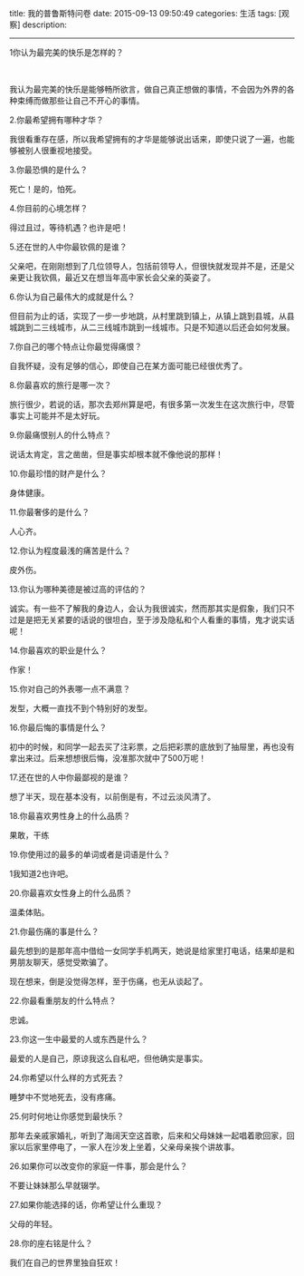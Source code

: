 title:   我的普鲁斯特问卷
date: 2015-09-13 09:50:49 
categories: 生活
tags: [观察] 
description: 

---







1你认为最完美的快乐是怎样的？ ﻿

﻿

我认为最完美的快乐是能够畅所欲言，做自己真正想做的事情，不会因为外界的各种束缚而做那些让自己不开心的事情。﻿﻿

2.你最希望拥有哪种才华？ ﻿﻿

我很看重存在感，所以我希望拥有的才华是能够说出话来，即使只说了一遍，也能够被别人很重视地接受。﻿﻿

3.你最恐惧的是什么？ ﻿﻿

死亡！是的，怕死。﻿﻿

4.你目前的心境怎样？ ﻿﻿

得过且过，等待机遇？也许是吧！﻿﻿

5.还在世的人中你最钦佩的是谁？ ﻿﻿

父亲吧，在刚刚想到了几位领导人，包括前领导人，但很快就发现并不是，还是父亲更让我钦佩，最近又在想当年高中家长会父亲的英姿了。﻿﻿

6.你认为自己最伟大的成就是什么？ ﻿﻿

但目前为止的话，实现了一步一步地跳，从村里跳到镇上，从镇上跳到县城，从县城跳到二三线城市，从二三线城市跳到一线城市。只是不知道以后还会如何发展。﻿

7.你自己的哪个特点让你最觉得痛恨？ ﻿﻿

自我怀疑，没有足够的信心，即使自己在某方面可能已经很优秀了。﻿﻿

8.你最喜欢的旅行是哪一次？ ﻿﻿

旅行很少，若说的话，那次去郑州算是吧，有很多第一次发生在这次旅行中，尽管事实上可能并不是太好玩。﻿﻿﻿

9.你最痛恨别人的什么特点？ ﻿﻿

说话太肯定，言之凿凿，但是事实却根本就不像他说的那样！﻿﻿

10.你最珍惜的财产是什么？ ﻿﻿

身体健康。﻿﻿

11.你最奢侈的是什么？ ﻿﻿

人心齐。﻿﻿﻿

12.你认为程度最浅的痛苦是什么？ ﻿﻿

皮外伤。﻿

13.你认为哪种美德是被过高的评估的？ ﻿﻿

诚实。有一些不了解我的身边人，会认为我很诚实，然而那其实是假象，我们只不过是是把无关紧要的话说的很坦白，至于涉及隐私和个人看重的事情，鬼才说实话呢！﻿﻿

14.你最喜欢的职业是什么？ ﻿﻿

作家！﻿﻿

15.你对自己的外表哪一点不满意？ ﻿﻿

发型，大概一直找不到个特别好的发型。﻿﻿

16.你最后悔的事情是什么？ ﻿

初中的时候，和同学一起去买了注彩票，之后把彩票的底放到了抽屉里，再也没有拿出来过。后来想想很后悔，没准那次就中了500万呢！﻿﻿

17.还在世的人中你最鄙视的是谁？﻿﻿

想了半天，现在基本没有，以前倒是有，不过云淡风清了。﻿﻿

18.你最喜欢男性身上的什么品质？ ﻿﻿

果敢，干练﻿﻿

19.你使用过的最多的单词或者是词语是什么？ ﻿﻿

1我知道2也许吧。﻿﻿

20.你最喜欢女性身上的什么品质？ ﻿﻿

温柔体贴。﻿﻿

21.你最伤痛的事是什么？ ﻿﻿

最先想到的是那年高中借给一女同学手机两天，她说是给家里打电话，结果却是和男朋友聊天，感觉受欺骗了。﻿﻿

现在想来，倒是没觉得怎样，至于伤痛，也无从谈起了。﻿﻿

22.你最看重朋友的什么特点？ ﻿﻿

忠诚。﻿﻿

23.你这一生中最爱的人或东西是什么？ ﻿﻿

最爱的人是自己，原谅我这么自私吧，但他确实是事实。﻿﻿

24.你希望以什么样的方式死去？ ﻿﻿

睡梦中不觉地死去，没有疼痛。﻿﻿

25.何时何地让你感觉到最快乐？ ﻿﻿

那年去亲戚家婚礼，听到了海阔天空这首歌，后来和父母妹妹一起唱着歌回家，回家以后家里停电了，一家人在沙发上坐着，父亲母亲挨个讲故事。﻿﻿

26.如果你可以改变你的家庭一件事，那会是什么？ ﻿﻿

不要让妹妹那么早就辍学。﻿﻿

27.如果你能选择的话，你希望让什么重现？ ﻿﻿

父母的年轻。﻿﻿

28.你的座右铭是什么？﻿﻿

我们在自己的世界里独自狂欢！﻿﻿﻿

